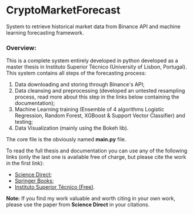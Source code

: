 # CryptoMarketForecast
System to retrieve historical market data from Binance API and machine learning forecasting framework.

### Overview:
This is a complete system entirely developed in python developed as a master thesis in Instituto Superior Técnico (University of Lisbon, Portugal).
This system contains all steps of the forecasting process:
1. Data downloading and storing through Binance's API;
2. Data cleansing and preprocessing (developed an untested resampling process, read more about this step in the links below containing the documentation);
3. Machine Learning training (Ensemble of 4 algorithms Logistic Regression, Random Forest, XGBoost & Support Vector Classifier) and testing;
4. Data Visualization (mainly using the Bokeh lib).

The core file is the obviously named **main.py** file. 

To read the full thesis and documentation you can use any of the following links (only the last one is available free of charge, but please cite the work in the first link):
- [Science Direct](https://www.sciencedirect.com/science/article/abs/pii/S1568494620301277);
- [Springer Books](https://www.springer.com/gp/book/9783030683788?utm_campaign=3_pier05_buy_print&utm_content=en_08082017&utm_medium=referral&utm_source=google_books#otherversion=9783030683795);
- [Instituto Superior Técnico (Free)](https://fenix.tecnico.ulisboa.pt/cursos/meec/dissertacao/1128253548921836).

**Note:** If you find my work valuable and worth citing in your own work, please use the paper from **Science Direct** in your citations.

